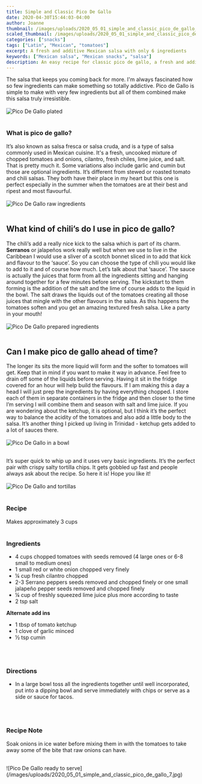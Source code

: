 ```yaml
---
title: Simple and Classic Pico De Gallo
date: 2020-04-30T15:44:03-04:00
author: Joanne
thumbnail: /images/uploads/2020_05_01_simple_and_classic_pico_de_gallo_1.jpg
scaled_thumbnail: /images/uploads/2020_05_01_simple_and_classic_pico_de_gallo_0.jpg
categories: ["snacks"]
tags: ["Latin", "Mexican", "tomatoes"]
excerpt: A fresh and additive Mexican salsa with only 6 ingredients 
keywords: ["Mexican salsa", "Mexican snacks", "salsa"]
description: An easy recipe for classic pico de gallo, a fresh and additive Mexican salsa with only 6 ingredients 
---
```


The salsa that keeps you coming back for more. I'm always fascinated how so few ingredients can make something so totally addictive. Pico de Gallo is simple to make with very few ingredients but all of them combined make this salsa truly irresistible. 
</br>
</br>
![Pico De Gallo plated](/images/uploads/2020_05_01_simple_and_classic_pico_de_gallo_2.jpg)
</br>
</br>

### What is pico de gallo?
It’s also known as salsa fresca or salsa cruda, and is a type of salsa commonly used in Mexican cuisine. It's a fresh, uncooked mixture of chopped tomatoes and onions, cilantro, fresh chiles, lime juice, and salt. That is pretty much it. Some variations also include garlic and cumin but those are optional ingredients.  It’s different from stewed or roasted tomato and chili salsas. They both have their place in my heart but this one is perfect especially in the summer when the tomatoes are at their best and ripest and most flavourful. 
</br>
</br>
![Pico De Gallo raw ingredients](/images/uploads/2020_05_01_simple_and_classic_pico_de_gallo_3.jpg)
</br>
</br>

## What kind of chili’s do I use in pico de gallo?
The chili’s add a really nice kick to the salsa which is part of its charm. __Serranos__ or jalapeños work really well but when we use to live in the Caribbean I would use a sliver of a scotch bonnet sliced in to add that kick and flavour to the ‘sauce’.  So you can choose the type of chili you would like to add to it and of course how much. Let’s talk about that ‘sauce’. The sauce is actually the juices that form from all the ingredients sitting and hanging around together for a few minutes before serving. The kickstart to them forming is the addition of the salt and the lime of course adds to the liquid in the bowl. The salt draws the liquids out of the tomatoes creating all those juices that mingle with the other flavours in the salsa. As this happens the tomatoes soften and you get an amazing textured fresh salsa. Like a party in your mouth! 
</br>
</br>
![Pico De Gallo prepared ingredients](/images/uploads/2020_05_01_simple_and_classic_pico_de_gallo_4.jpg)
</br>
</br>

## Can I make pico de gallo ahead of time? 
The longer its sits the more liquid will form and the softer to tomatoes will get. Keep that in mind if you want to make it way in advance. Feel free to drain off some of the liquids before serving.  Having it sit in the fridge covered for an hour will help build the flavours. If I am making this a day a head I will just prep the ingredients by having everything chopped. I store each of them in separate containers in the fridge and then closer to the time I’m serving I will combine them and season with salt and lime juice. If you are wondering about the ketchup, it is optional, but I think it’s the perfect way to balance the acidity of the tomatoes and also add a little body to the salsa. It’s another thing I picked up living in Trinidad - ketchup gets added to a lot of sauces there. 
</br>
</br>
![Pico De Gallo in a bowl](/images/uploads/2020_05_01_simple_and_classic_pico_de_gallo_5.jpg)
</br>
</br>

It’s super quick to whip up and it uses very basic ingredients. It’s the perfect pair with crispy salty tortilla chips. It gets gobbled up fast and people always ask about the recipe. So here it is! Hope you like it! 
</br>
</br>
![Pico De Gallo and tortillas](/images/uploads/2020_05_01_simple_and_classic_pico_de_gallo_6.jpg)
</br>
</br>

### Recipe
Makes approximately 3 cups 
</br>
</br>

### Ingredients

* <span itemprop="ingredients">4 cups chopped tomatoes with seeds removed (4 large ones or 6-8 small to medium ones)</span>
* <span itemprop="ingredients">1 small red or white onion chopped very finely</span>
* <span itemprop="ingredients">&frac14; cup fresh cilantro chopped</span>
* <span itemprop="ingredients">2-3 Serrano peppers seeds removed and chopped finely or one small jalapeño pepper seeds removed and chopped finely</span>
* <span itemprop="ingredients">&frac14; cup of freshly squeezed lime juice plus more according to taste </span>
* <span itemprop="ingredients">2 tsp salt </span>


__Alternate add ins__  

* 1 tbsp of tomato ketchup 
* 1 clove of garlic minced
* &frac12; tsp cumin
</br>
</br>

### Directions

* In a large bowl toss all the ingredients together until well incorporated, put into a dipping bowl and serve immediately with chips or serve as a side or sauce for tacos. 
</br>
</br>

### Recipe Note
Soak onions in ice water before mixing them in with the tomatoes to take away some of the bite that raw onions can have. 

</br>
![Pico De Gallo ready to serve](/images/uploads/2020_05_01_simple_and_classic_pico_de_gallo_7.jpg)